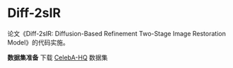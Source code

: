 # Diff-2sIR
论文《Diff-2sIR: Diffusion-Based Refinement Two-Stage Image Restoration Model》的代码实施。

**数据集准备**
下载 [CelebA-HQ](https://pan.baidu.com/s/1bgxwq9Xpx5HBx76d_wGKvw?pwd=daxu) 数据集
